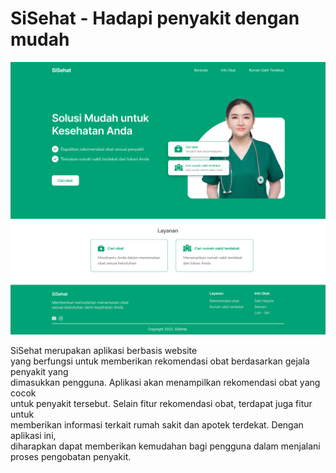 # SiSehat - Hadapi penyakit dengan mudah

![Beranda SiSehat Design by Musa & Putri](github/Beranda.png)

SiSehat merupakan aplikasi berbasis website <br>
yang berfungsi untuk memberikan rekomendasi obat berdasarkan gejala penyakit yang <br>
dimasukkan pengguna. Aplikasi akan menampilkan rekomendasi obat yang cocok <br>
untuk penyakit tersebut. Selain fitur rekomendasi obat, terdapat juga fitur untuk <br>
memberikan informasi terkait rumah sakit dan apotek terdekat. Dengan aplikasi ini, <br>
diharapkan dapat memberikan kemudahan bagi pengguna dalam menjalani proses  pengobatan penyakit.
